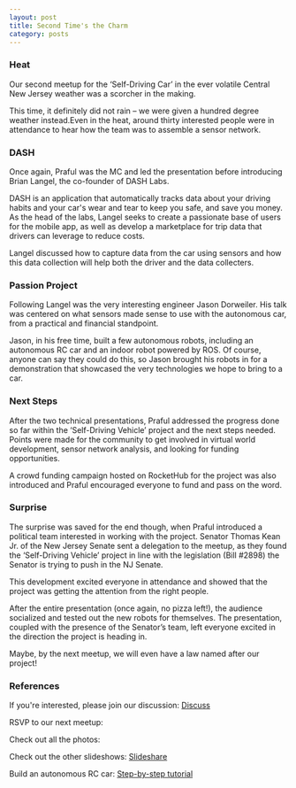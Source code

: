 ```yaml
---
layout: post
title: Second Time's the Charm
category: posts
--- 
```


### Heat

Our second meetup for the ‘Self-Driving Car’ in the ever volatile Central New Jersey weather was a scorcher in the making.

This time, it definitely did not rain – we were given a hundred degree weather instead.Even in the heat, around thirty interested people were in attendance to hear how the team was to assemble a sensor network.

### DASH

Once again, Praful was the MC and led the presentation before introducing Brian Langel, the co-founder of DASH Labs. 

DASH is an application that automatically tracks data about your driving habits and your car's wear and tear to keep you safe, and save you money. As the head of the labs, Langel seeks to create a passionate base of users for the mobile app, as well as develop a marketplace for trip data that drivers can leverage to reduce costs. 

Langel discussed how to capture data from the car using sensors and how this data collection will help both the driver and the data collecters.



### Passion Project

Following Langel was the very interesting engineer Jason Dorweiler. His talk was centered on what sensors made sense to use with the autonomous car, from a practical and financial standpoint.

Jason, in his free time, built a few autonomous robots, including an autonomous RC car and an indoor robot powered by ROS. Of course, anyone can say they could do this, so Jason brought his robots in for a demonstration that showcased the very technologies we hope to bring to a car.


### Next Steps

After the two technical presentations, Praful addressed the progress done so far within the ‘Self-Driving Vehicle’ project and the next steps needed. Points were made for the community to get involved in virtual world development, sensor network analysis, and looking for funding opportunities.

A crowd funding campaign hosted on RocketHub for the project was also introduced and Praful encouraged everyone to fund and pass on the word. 



### Surprise

The surprise was saved for the end though, when Praful introduced a political team interested in working with the project. Senator Thomas Kean Jr. of the New Jersey Senate sent a delegation to the meetup, as they found the ‘Self-Driving Vehicle’ project in line with the legislation (Bill #2898) the Senator is trying to push in the NJ Senate.

This development excited everyone in attendance and showed that the project was getting the attention from the right people.

After the entire presentation (once again, no pizza left!), the audience socialized and tested out the new robots for themselves. The presentation, coupled with the presence of the Senator’s team, left everyone excited in the direction the project is heading in.

Maybe, by the next meetup, we will even have a law named after our project!


### References

If you're interested, please join our discussion: [Discuss](http://discuss.derivatived.com)

RSVP to our next meetup: 

Check out all the photos: 

Check out the other slideshows: [Slideshare](http://www.slideshare.com/derivatived)

Build an autonomous RC car: [Step-by-step tutorial](http://www.jddorweiler.appspot.com/car.html) 
